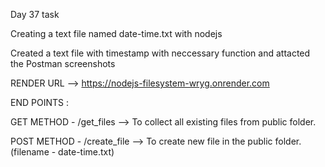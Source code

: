 Day 37 task

Creating a text file named date-time.txt  with nodejs

Created a text file with timestamp with neccessary function and attacted the Postman screenshots

RENDER URL --> https://nodejs-filesystem-wryg.onrender.com

END POINTS :

GET METHOD - /get_files --> To collect all existing files from public folder.

POST METHOD - /create_file --> To create new file in the  public folder. (filename - date-time.txt)
